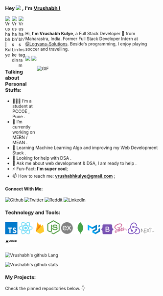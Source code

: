 ### Hey <img src="https://raw.githubusercontent.com/MartinHeinz/MartinHeinz/master/wave.gif" width="25px"> , I'm [Vrushabh !](https://vrushabh.netlify.app/) 
<a href="https://twitter.com/vru_izac">
  <img align="left" alt="Vrushabh | Kulye " width="22px" src="https://cdn.jsdelivr.net/npm/simple-icons@v3/icons/twitter.svg" />
</a>
<a href="https://www.linkedin.com/in/vrushabh-kulye-31bb91134/">
  <img align="left" alt="Vrushabh's Linkedin" width="22px" src="https://cdn.jsdelivr.net/npm/simple-icons@v3/icons/linkedin.svg" />
</a>

<a href="https://www.instagram.com/vrushabh_kulye/">
  <img align="left" alt="Vrushabh's Instagram" width="22px" src="https://cdn.jsdelivr.net/npm/simple-icons@v3/icons/instagram.svg" />
</a>
<br/><br/>

Hi, <strong>I'm Vrushabh Kulye</strong>, a Full Stack Developer 🚀 from Maharastra, India. Former Full Stack Developer Intern at [@Logyana-Solutions](https://www.logyana.com/). Beside's programming, I enjoy playing soccer and travelling.

![](https://img.shields.io/github/followers/IzacVrushabh?label=followers&logo=github&style=flat&color=34B7F1) ![](https://komarev.com/ghpvc/?username=IzacVrushabh&label=Profile%20views&color=17f938&style=flat")

 <img align="right" alt="GIF" width="400px" height="250px" src="https://i.pinimg.com/originals/2a/3c/75/2a3c753492d906b7047bc8eb3e240c29.gif" />

  
### **Talking about Personal Stuffs:**

- 👨🏽‍💻 I’m a student at PCCOE , Pune .
- 🔭 I’m currently working on MERN / MEAN .
- 🌱 Learning Machine Learning Algo and improving my Web Development Stack .
- 🤔 Looking for help with DSA .
- 💬 Ask me about web development & DSA, I am ready to help .
- ⚡️ Fun-Fact: **I'm super cool**;
- 📫 How to reach me: **vrushabhkulye@gmail.com** ;
<!-- - 📝[Resume](https://drive.google.com/file/d/1eKI1zrUZF4kRoB2k8ARQ31fU5E2o9tF7/view?usp=sharing) -->

<h4>Connect With Me:</h4>
<p>
<p><a href="https://github.com/IzacVrushabh" target="_blank"><img alt="Github" src="https://img.shields.io/badge/GitHub-%2312100E.svg?&style=for-the-badge&logo=Github&logoColor=white" /></a> <a href="https://twitter.com/vru_izac" target="_blank"><img alt="Twitter" src="https://img.shields.io/badge/twitter-%231DA1F2.svg?&style=for-the-badge&logo=twitter&logoColor=white" /></a> <a href="https://www.reddit.com/user/izac_vrushabh/" target="_blank"><img alt="Reddit" src="https://img.shields.io/badge/reddit-FF4500?style=for-the-badge&logo=reddit&logoColor=white" /></a> <a href="https://www.linkedin.com/in/vrushabh-kulye-31bb91134/" target="_blank"><img alt="LinkedIn" src="https://img.shields.io/badge/linkedin-0077b5?style=for-the-badge&logo=linkedin&logoColor=white" /></a>
</p>

### **Technology and Tools:**  

<img height="40" src="/typescript.svg">   <img height="40" src="/react.png">  <img height="40" src="https://raw.githubusercontent.com/github/explore/80688e429a7d4ef2fca1e82350fe8e3517d3494d/topics/firebase/firebase.png">   <img src="/nodejs.svg" width="40"/>  <img src="/expressjs.png" width="40"/>   <img src="/mongodb.svg" width="40"/>   <img src="/materialui.svg" width="40"/>   <img src="/bootstrap.svg" width="40"/>   <img alt="Sass" height="40" src="https://raw.githubusercontent.com/github/explore/80688e429a7d4ef2fca1e82350fe8e3517d3494d/topics/sass/sass.png" />   <img src="/redux.svg" width="40"/>   <img src="/nextjs.svg" width="40"/>   <img src="/vercel.svg" width="40"/>

![Vrushabh's github Lang](https://github-readme-stats.vercel.app/api/top-langs?username=IzacVrushabh&show_icons=true&locale=en&layout=compact&theme=radical)
<!-- <img align="left" height=195 src="https://github-readme-stats.vercel.app/api/top-langs?username=IzacVrushabh&show_icons=true&locale=en&layout=compact&theme=radical" alt="most used languages" />
<br/> -->
![Vrushabh's github stats](https://github-readme-stats.vercel.app/api?username=IzacVrushabh&show_icons=true&locale=en&layout=compact&theme=radical)
<!-- <img src="https://i.giphy.com/media/IdyAQJVN2kVPNUrojM/200.webp" width="100"><img src="https://i.giphy.com/media/LMt9638dO8dftAjtco/200.webp" width="100"><img src="https://i.giphy.com/media/KzJkzjggfGN5Py6nkT/200.webp" width="100"> -->

<h3>My Projects:</h3>
<p>
Check the pinned repositories below. 👇
</p>

